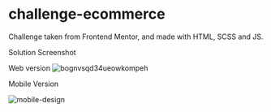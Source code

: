 # challenge-ecommerce
Challenge taken from Frontend Mentor, and made with HTML, SCSS and JS.

Solution Screenshot

Web version
![bognvsqd34ueowkompeh](https://user-images.githubusercontent.com/101124184/204808720-5a010c75-cdf3-4513-b1c3-88b264c93429.jpg)

Mobile Version

![mobile-design](https://user-images.githubusercontent.com/101124184/206578865-129ac60c-1093-41cd-b578-f77b94dd90e3.jpg)
